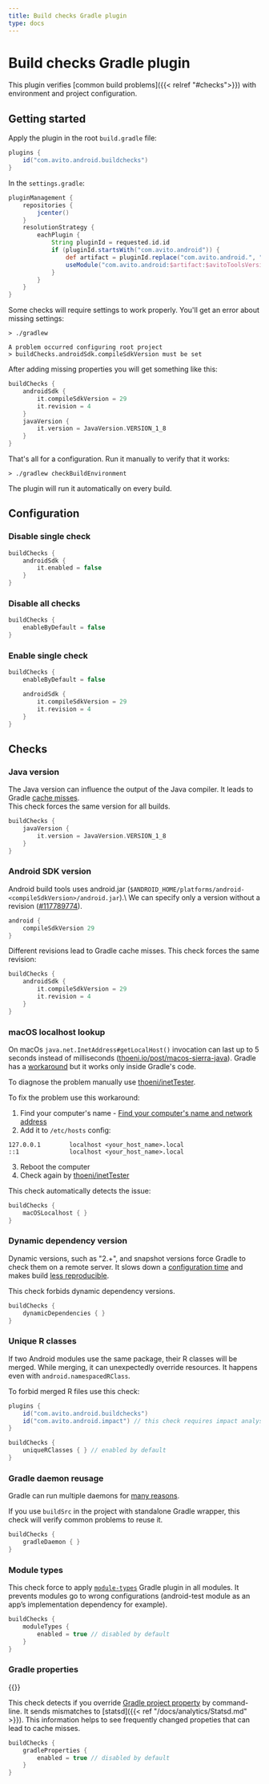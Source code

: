 ```yaml
---
title: Build checks Gradle plugin
type: docs
---
```


# Build checks Gradle plugin

This plugin verifies [common build problems]({{< relref "#checks">}}) with environment and project configuration.

## Getting started

Apply the plugin in the root `build.gradle` file:

```groovy
plugins {
    id("com.avito.android.buildchecks")
}
```

In the `settings.gradle`:

```groovy
pluginManagement {
    repositories {
        jcenter()
    }
    resolutionStrategy {
        eachPlugin {
            String pluginId = requested.id.id
            if (pluginId.startsWith("com.avito.android")) {
                def artifact = pluginId.replace("com.avito.android.", "")
                useModule("com.avito.android:$artifact:$avitoToolsVersion")
            }
        }
    }
}
```

Some checks will require settings to work properly. 
You'll get an error about missing settings:

```text
> ./gradlew

A problem occurred configuring root project
> buildChecks.androidSdk.compileSdkVersion must be set
```

After adding missing properties you will get something like this:

```groovy
buildChecks {
    androidSdk {
        it.compileSdkVersion = 29
        it.revision = 4
    }
    javaVersion {
        it.version = JavaVersion.VERSION_1_8
    }
}
```

That's all for a configuration. Run it manually to verify that it works:

```text
> ./gradlew checkBuildEnvironment
```

The plugin will run it automatically on every build.

## Configuration

### Disable single check

```groovy
buildChecks {
    androidSdk {
        it.enabled = false
    }
}
```

### Disable all checks

```groovy
buildChecks {
    enableByDefault = false
}
```

### Enable single check

```groovy
buildChecks {
    enableByDefault = false

    androidSdk {
        it.compileSdkVersion = 29
        it.revision = 4
    }
}
```

## Checks

### Java version

The Java version can influence the output of the Java compiler. 
It leads to Gradle [cache misses](https://guides.gradle.org/using-build-cache/#diagnosing_cache_miss).\
This check forces the same version for all builds.

```groovy
buildChecks {
    javaVersion {
        it.version = JavaVersion.VERSION_1_8
    }   
}
```

### Android SDK version

Android build tools uses android.jar (`$ANDROID_HOME/platforms/android-<compileSdkVersion>/android.jar`).\ 
We can specify only a version without a revision ([#117789774](https://issuetracker.google.com/issues/117789774)).

```groovy
android {
    compileSdkVersion 29
}
```

Different revisions lead to Gradle cache misses. This check forces the same revision:

```groovy
buildChecks {
    androidSdk {
        it.compileSdkVersion = 29
        it.revision = 4
    }
}
```

### macOS localhost lookup

On macOs `java.net.InetAddress#getLocalHost()` invocation can last up to 5 seconds instead of milliseconds 
([thoeni.io/post/macos-sierra-java](https://thoeni.io/post/macos-sierra-java/)).
Gradle has a [workaround](https://github.com/gradle/gradle/pull/11134) but it works only inside Gradle's code.

To diagnose the problem manually use [thoeni/inetTester](https://github.com/thoeni/inetTester).

To fix the problem use this workaround:

1. Find your computer's name - [Find your computer's name and network address](https://support.apple.com/en-us/guide/mac-help/find-your-computers-name-and-network-address-mchlp1177/mac)
2. Add it to `/etc/hosts` config:

```text
127.0.0.1        localhost <your_host_name>.local
::1              localhost <your_host_name>.local
```

3. Reboot the computer
4. Check again by [thoeni/inetTester](https://github.com/thoeni/inetTester)

This check automatically detects the issue:

```groovy
buildChecks {
    macOSLocalhost { }
}
```

### Dynamic dependency version

Dynamic versions, such as "2.+", and snapshot versions force Gradle to check them on a remote server. 
It slows down a [configuration time](https://guides.gradle.org/performance/#minimize_dynamic_and_snapshot_versions) 
and makes build [less reproducible](https://reproducible-builds.org/). 

This check forbids dynamic dependency versions.

```groovy
buildChecks {
    dynamicDependencies { }
}
```

### Unique R classes

If two Android modules use the same package, their R classes will be merged. 
While merging, it can unexpectedly override resources. It happens even with `android.namespacedRClass`.

To forbid merged R files use this check:

```groovy
plugins {
    id("com.avito.android.buildchecks")
    id("com.avito.android.impact") // this check requires impact analysis
}

buildChecks {
    uniqueRClasses { } // enabled by default
}
```

### Gradle daemon reusage

Gradle can run multiple daemons for [many reasons](https://docs.gradle.org/5.0/userguide/gradle_daemon.html#sec:why_is_there_more_than_one_daemon_process_on_my_machine).

If you use `buildSrc` in the project with standalone Gradle wrapper, this check will verify common problems to reuse it.

```groovy
buildChecks {
    gradleDaemon { }
}
```

### Module types

This check force to apply [`module-types`](https://github.com/avito-tech/avito-android/blob/develop/subprojects/gradle/module-types) Gradle plugin in all modules.
It prevents modules go to wrong configurations (android-test module as an app’s implementation dependency for example).

```groovy
buildChecks {
    moduleTypes { 
        enabled = true // disabled by default
    } 
}
```

### Gradle properties

{{<avito check>}}

This check detects if you override [Gradle project property](https://docs.gradle.org/current/userguide/build_environment.html#sec:project_properties) by command-line.
It sends mismatches to [statsd]({{< ref "/docs/analytics/Statsd.md" >}}). 
This information helps to see frequently changed propeties that can lead to cache misses.

```groovy
buildChecks {
    gradleProperties { 
        enabled = true // disabled by default
    } 
}
```
